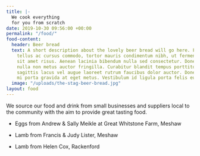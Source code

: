 ```yaml
---
title: |-
  We cook everything
  for you from scratch
date: 2019-10-30 09:56:00 +00:00
permalink: "/food/"
food-content:
  header: Beer bread
  text: A short description about the lovely beer bread will go here. Fusce dapibus,
    tellus ac cursus commodo, tortor mauris condimentum nibh, ut fermentum massa justo
    sit amet risus. Aenean lacinia bibendum nulla sed consectetur. Donec ullamcorper
    nulla non metus auctor fringilla. Curabitur blandit tempus porttitor. Vivamus
    sagittis lacus vel augue laoreet rutrum faucibus dolor auctor. Donec id elit non
    mi porta gravida at eget metus. Vestibulum id ligula porta felis euismod semper.
  image: "/uploads/the-stag-beer-bread.jpg"
layout: food
---
```


We source our food and drink from small businesses and suppliers local to the community with the aim to provide great tasting food.

* Eggs from Andrew & Sally Meikle at Great Whitstone Farm, Meshaw

* Lamb from Francis & Judy Lister, Meshaw

* Lamb from Helen Cox, Rackenford
